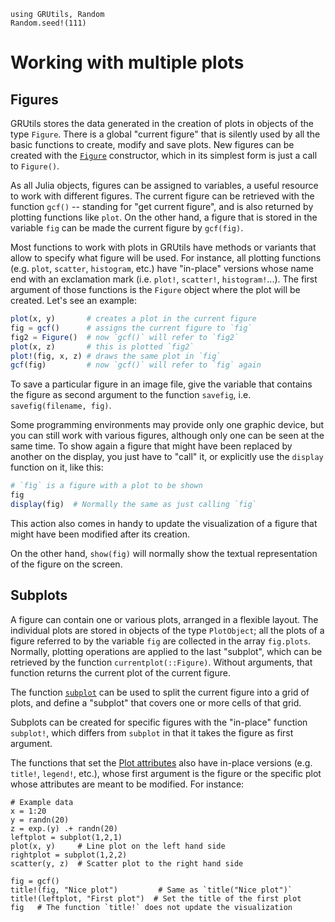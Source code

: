 ```@setup plot
using GRUtils, Random
Random.seed!(111)
```
# Working with multiple plots

## Figures

GRUtils stores the data generated in the creation of plots in objects of the type `Figure`. There is a global "current figure" that is silently used by all the basic functions to create, modify and save plots. New figures can be created with the [`Figure`](@ref) constructor, which in its simplest form is just a call to `Figure()`.

As all Julia objects, figures can be assigned to variables, a useful resource to work with different figures. The current figure can be retrieved with the function `gcf()` -- standing for "get current figure", and is also returned by plotting functions like `plot`. On the other hand, a figure that is stored in the variable `fig` can be made the current figure by `gcf(fig)`.

Most functions to work with plots in GRUtils have methods or variants that allow to specify what figure will be used. For instance, all plotting functions (e.g. `plot`, `scatter`, `histogram`, etc.) have "in-place" versions whose name end with an exclamation mark (i.e. `plot!`, `scatter!`, `histogram!`...). The first argument of those functions is the `Figure` object where the plot will be created. Let's see an example:

```julia
plot(x, y)       # creates a plot in the current figure
fig = gcf()      # assigns the current figure to `fig`
fig2 = Figure()  # now `gcf()` will refer to `fig2`
plot(x, z)       # this is plotted `fig2`
plot!(fig, x, z) # draws the same plot in `fig`
gcf(fig)         # now `gcf()` will refer to `fig` again
```

To save a particular figure in an image file, give the variable that contains the figure as second argument to the function `savefig`, i.e. `savefig(filename, fig)`.

Some programming environments may provide only one graphic device, but you can still work with various figures, although only one can be seen at the same time. To show again a figure that might have been replaced by another on the display, you just have to "call" it, or explicitly use the `display` function on it, like this:

```julia
# `fìg` is a figure with a plot to be shown
fig
display(fig)  # Normally the same as just calling `fig`
```

This action also comes in handy to update the visualization of a figure that might have been modified after its creation.

On the other hand, `show(fig)` will normally show the textual representation of the figure on the screen.

## Subplots

A figure can contain one or various plots, arranged in a flexible layout. The individual plots are stored in objects of the type `PlotObject`; all the plots of a figure referred to by the variable `fig` are collected in the array `fig.plots`. Normally, plotting operations are applied to the last "subplot", which can be retrieved by the function `currentplot(::Figure)`. Without arguments, that function returns the current plot of the current figure.

The function [`subplot`](@ref) can be used to split the current figure into a grid of plots, and define a "subplot" that covers one or more cells of that grid.

Subplots can be created for specific figures with the "in-place" function `subplot!`, which differs from `subplot` in that it takes the figure as first argument.

The functions that set the [Plot attributes](@ref) also have in-place versions (e.g. `title!`, `legend!`, etc.), whose first argument is the figure or the specific plot whose attributes are meant to be modified. For instance:

```@example plot
# Example data
x = 1:20
y = randn(20)
z = exp.(y) .+ randn(20)
leftplot = subplot(1,2,1)
plot(x, y)     # Line plot on the left hand side
rightplot = subplot(1,2,2)
scatter(y, z)  # Scatter plot to the right hand side

fig = gcf()
title!(fig, "Nice plot")         # Same as `title("Nice plot")`
title!(leftplot, "First plot")  # Set the title of the first plot
fig   # The function `title!` does not update the visualization
```
